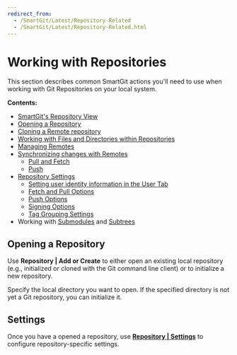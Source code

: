 ```yaml
---
redirect_from:
  - /SmartGit/Latest/Repository-Related
  - /SmartGit/Latest/Repository-Related.html
---
```


# Working with Repositories

This section describes common SmartGit actions you'll need to use when working with Git Repositories on your local system.

**Contents:**

- [SmartGit's Repository View](../Repository-View.md)
- [Opening a Repository](#opening-a-repository)
- [Cloning a Remote repository](Clone.md)
- [Working with Files and Directories within Repositories](Repositories-Directories-and-Files.md)
- [Managing Remotes](Managing-Remotes.md)
- [Synchronizing changes with Remotes](Synchronizing-with-Remote-Repositories.md)
    - [Pull and Fetch](Synchronizing-with-Remote-Repositories.md#pull)
    - [Push](Synchronizing-with-Remote-Repositories.md#push)
- [Repository Settings](Repository-Settings.md)
    - [Setting user identity information in the User Tab](Repository-Settings.md#user-tab)
    - [Fetch and Pull Options](Repository-Settings.md#fetch-and-pull-tab)
    - [Push Options](Repository-Settings.md#push)
    - [Signing Options](Repository-Settings.md#signing-tab)
    - [Tag Grouping Settings](Repository-Settings.md#tag-grouping)
- Working with [Submodules](Submodules.md) and [Subtrees](Subtrees.md)

## Opening a Repository

Use **Repository \| Add or Create** to either open an existing local repository (e.g., initialized or cloned with the Git command line client) or to initialize a new repository.

Specify the local directory you want to open. If the specified directory is not yet a Git repository, you can initialize it.

## Settings

Once you have a opened a repository, use [**Repository \| Settings**](Repository-Settings.md) to configure repository-specific settings.
